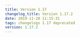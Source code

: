 ```yaml
---
title: Version 1.17
changelog_title: Version 1.17.2
date: 2019-11-20 11:15:31
tags: changelogs 1.17 deprecated
version: 1.17.2
---
```

<script src="https://gist.github.com/spinnaker-release/d020714e9190763f27e35701e14c6bc1.js?file=1.17.2.md"/>
